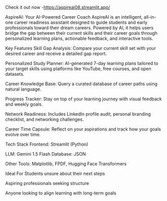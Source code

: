 Check it out now -https://aspireai08.streamlit.app/
 
 AspireAI: Your AI-Powered Career Coach
AspireAI is an intelligent, all-in-one career readiness assistant designed to guide students and early professionals toward their dream careers. Powered by AI, it helps users bridge the gap between their current skills and their career goals through personalized learning plans, actionable feedback, and interactive tools.

 Key Features
 Skill Gap Analysis: Compare your current skill set with your desired career and receive a detailed gap report.

 Personalized Study Planner: AI-generated 7-day learning plans tailored to your target skills using platforms like YouTube, free courses, and open datasets.

 Career Knowledge Base: Query a curated database of career paths using natural language.

Progress Tracker: Stay on top of your learning journey with visual feedback and weekly goals.

Network Readiness: Includes LinkedIn profile audit, personal branding checklist, and networking challenges.

 Career Time Capsule: Reflect on your aspirations and track how your goals evolve over time.

 Tech Stack
Frontend: Streamlit (Python)

LLM: Gemini 1.5 Flash
Database: JSON

Other Tools: Matplotlib, FPDF, Hugging Face Transformers

Ideal For
Students unsure about their next steps

Aspiring professionals seeking structure

Anyone looking to align learning with long-term goals
